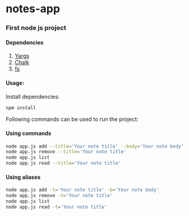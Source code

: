 # notes-app
### First node js project

#### Dependencies
1. [Yargs](https://www.npmjs.com/package/yargs)
1. [Chalk](https://www.npmjs.com/package/chalk)
1. [fs](https://nodejs.org/dist/latest-v12.x/docs/api/fs.html)

#### Usage:
Install dependencies:
```bash
npm install
```
Following commands can be used to run the project:

#### Using commands
```bash
node app.js add --title='Your note title' --body='Your note body'
node app.js remove --title='Your note title'
node app.js list
node app.js read --title='Your note title'
```

#### Using aliases
```bash
node app.js add -t='Your note title' -b='Your note body'
node app.js remove -t='Your note title'
node app.js list
node app.js read -t='Your note title'
```